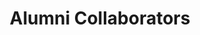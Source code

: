 ---
layout: page
title: Alumni Collaborators
nav: true
nav_order: 7
dropdown: true
children:
    - title: Masters
      permalink: /people_master_alumni/
    - title: divider
    - title: Bachelors
      permalink: /people_bachelor_alumni/
---